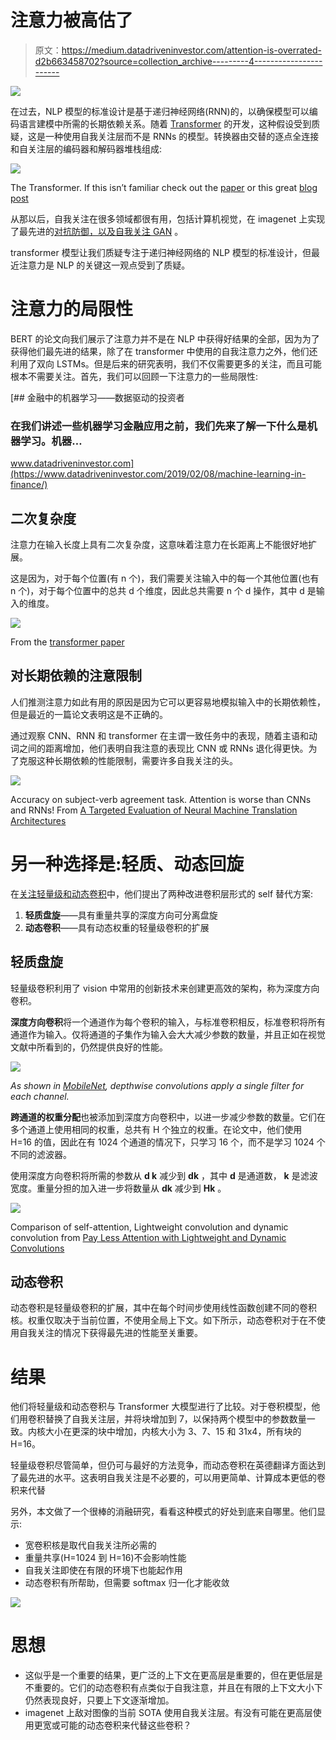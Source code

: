 # 注意力被高估了

> 原文：<https://medium.datadriveninvestor.com/attention-is-overrated-d2b663458702?source=collection_archive---------4----------------------->

[![](img/a1ee7add125883d436a73904cdbeca87.png)](http://www.track.datadriveninvestor.com/1B9E)

在过去，NLP 模型的标准设计是基于递归神经网络(RNN)的，以确保模型可以编码语言建模中所需的长期依赖关系。随着 [Transformer](https://arxiv.org/pdf/1706.03762.pdf) 的开发，这种假设受到质疑，这是一种使用自我关注层而不是 RNNs 的模型。转换器由交替的逐点全连接和自关注层的编码器和解码器堆栈组成:

![](img/08c2e7bd16b02ec4047371d9982af5ba.png)

The Transformer. If this isn’t familiar check out the [paper](https://arxiv.org/pdf/1706.03762.pdf) or this great [blog post](https://jalammar.github.io/illustrated-transformer/)

从那以后，自我关注在很多领域都很有用，包括计算机视觉，在 imagenet 上实现了最先进的[对抗防御，以及](https://arxiv.org/abs/1812.03411)[自我关注 GAN](https://arxiv.org/abs/1805.08318) 。

transformer 模型让我们质疑专注于递归神经网络的 NLP 模型的标准设计，但最近注意力是 NLP 的关键这一观点受到了质疑。

# 注意力的局限性

BERT 的论文向我们展示了注意力并不是在 NLP 中获得好结果的全部，因为为了获得他们最先进的结果，除了在 transformer 中使用的自我注意力之外，他们还利用了双向 LSTMs。但是后来的研究表明，我们不仅需要更多的关注，而且可能根本不需要关注。首先，我们可以回顾一下注意力的一些局限性:

[](https://www.datadriveninvestor.com/2019/02/08/machine-learning-in-finance/) [## 金融中的机器学习——数据驱动的投资者

### 在我们讲述一些机器学习金融应用之前，我们先来了解一下什么是机器学习。机器…

www.datadriveninvestor.com](https://www.datadriveninvestor.com/2019/02/08/machine-learning-in-finance/) 

## 二次复杂度

注意力在输入长度上具有二次复杂度，这意味着注意力在长距离上不能很好地扩展。

这是因为，对于每个位置(有 n 个)，我们需要关注输入中的每一个其他位置(也有 n 个)，对于每个位置中的总共 d 个维度，因此总共需要 n 个 d 操作，其中 d 是输入的维度。

![](img/b2e75f688eebe11f7f13b85683660869.png)

From the [transformer paper](https://arxiv.org/pdf/1706.03762.pdf)

## 对长期依赖的注意限制

人们推测注意力如此有用的原因是因为它可以更容易地模拟输入中的长期依赖性，但是最近的一篇论文表明这是不正确的。

通过观察 CNN、RNN 和 transformer 在主谓一致任务中的表现，随着主语和动词之间的距离增加，他们表明自我注意的表现比 CNN 或 RNNs 退化得更快。为了克服这种长期依赖的性能限制，需要许多自我关注的头。

![](img/b6742df669a6743af490b8163963a844.png)

Accuracy on subject-verb agreement task. Attention is worse than CNNs and RNNs! From
[A Targeted Evaluation of Neural Machine Translation Architectures](https://arxiv.org/pdf/1808.08946.pdf)

# 另一种选择是:轻质、动态回旋

在[关注轻量级和动态卷积](https://openreview.net/pdf?id=SkVhlh09tX)中，他们提出了两种改进卷积层形式的 self 替代方案:

1.  **轻质盘旋**——具有重量共享的深度方向可分离盘旋
2.  **动态卷积**——具有动态权重的轻量级卷积的扩展

## 轻质盘旋

轻量级卷积利用了 vision 中常用的创新技术来创建更高效的架构，称为深度方向卷积。

**深度方向卷积**将一个通道作为每个卷积的输入，与标准卷积相反，标准卷积将所有通道作为输入。仅将通道的子集作为输入会大大减少参数的数量，并且正如在视觉文献中所看到的，仍然提供良好的性能。

![](img/0f71a81903db8a348639cf28829ae110.png)

*As shown in* [*MobileNet*](https://arxiv.org/pdf/1704.04861.pdf)*, depthwise convolutions apply a single filter for each channel.*

**跨通道的权重分配**也被添加到深度方向卷积中，以进一步减少参数的数量。它们在多个通道上使用相同的权重，总共有 H 个独立的权重。在论文中，他们使用 H=16 的值，因此在有 1024 个通道的情况下，只学习 16 个，而不是学习 1024 个不同的滤波器。

使用深度方向卷积将所需的参数从 **d k** 减少到 **dk** ，其中 **d** 是通道数， **k** 是滤波宽度。重量分担的加入进一步将数量从 **dk** 减少到 **Hk** 。

![](img/e44af4dfbff727872806e2bd5d20da51.png)

Comparison of self-attention, Lightweight convolution and dynamic convolution from [Pay Less Attention with Lightweight and Dynamic Convolutions](https://openreview.net/pdf?id=SkVhlh09tX)

## 动态卷积

动态卷积是轻量级卷积的扩展，其中在每个时间步使用线性函数创建不同的卷积核。权重仅取决于当前位置，不使用全局上下文。如下所示，动态卷积对于在不使用自我关注的情况下获得最先进的性能至关重要。

# 结果

他们将轻量级和动态卷积与 Transformer 大模型进行了比较。对于卷积模型，他们用卷积替换了自我关注层，并将块增加到 7，以保持两个模型中的参数数量一致。内核大小在更深的块中增加，内核大小为 3、7、15 和 31x4，所有块的 H=16。

轻量级卷积尽管简单，但仍可与最好的方法竞争，而动态卷积在英德翻译方面达到了最先进的水平。这表明自我关注是不必要的，可以用更简单、计算成本更低的卷积来代替

另外，本文做了一个很棒的消融研究，看看这种模式的好处到底来自哪里。他们显示:

*   宽卷积核是取代自我关注所必需的
*   重量共享(H=1024 到 H=16)不会影响性能
*   自我关注即使在有限的环境下也能起作用
*   动态卷积有所帮助，但需要 softmax 归一化才能收敛

![](img/03e65c7ea55c5fc8244fbafaff1dfe8a.png)

# 思想

*   这似乎是一个重要的结果，更广泛的上下文在更高层是重要的，但在更低层是不重要的。它们的动态卷积有点类似于自我注意，并且在有限的上下文大小下仍然表现良好，只要上下文逐渐增加。
*   imagenet 上敌对图像的当前 SOTA 使用自我关注层。有没有可能在更高层使用更宽或可能的动态卷积来代替这些卷积？